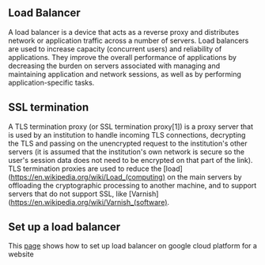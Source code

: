 
## Load Balancer
A load balancer is a device that acts as a reverse proxy and distributes network or application traffic across a number of servers. Load balancers are used to increase capacity (concurrent users) and reliability of applications. They improve the overall performance of applications by decreasing the burden on servers associated with managing and maintaining application and network sessions, as well as by performing application-specific tasks.

## SSL termination
A TLS termination proxy (or SSL termination proxy[1]) is a proxy server that is used by an institution to handle incoming TLS connections, decrypting the TLS and passing on the unencrypted request to the institution's other servers (it is assumed that the institution's own network is secure so the user's session data does not need to be encrypted on that part of the link). TLS termination proxies are used to reduce the [load](https://en.wikipedia.org/wiki/Load_(computing) on the main servers by offloading the cryptographic processing to another machine, and to support servers that do not support SSL, like [Varnish](https://en.wikipedia.org/wiki/Varnish_(software).

## Set up a load balancer
This [page](https://cloud.google.com/iap/docs/load-balancer-howto) shows how to set up load balancer on google cloud platform for a website



